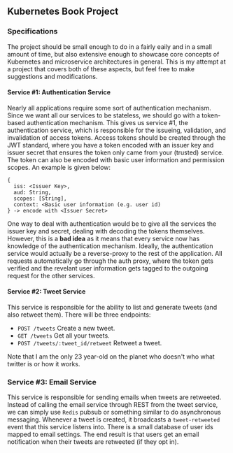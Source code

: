 ## Kubernetes Book Project

### Specifications
The project should be small enough to do in a fairly eaily and in a small amount of time, but also extensive enough to showcase core concepts of Kubernetes and microservice architectures in general. This is my attempt at a project that covers both of these aspects, but feel free to make suggestions and modifications.

#### Service #1: Authentication Service
Nearly all applications require some sort of authentication mechanism. Since we want all our services to be stateless, we should go with a token-based authentication mechanism. This gives us service #1, the authentication service, which is responsible for the issueing, validation, and invalidation of access tokens. Access tokens should be created through the JWT standard, where you have a token encoded with an issuer key and issuer secret that ensures the token only came from your (trusted) service. The token can also be encoded with basic user information and permission scopes. An example is given below:
````
{
  iss: <Issuer Key>,
  aud: String,
  scopes: [String],
  context: <Basic user information (e.g. user id)
} -> encode with <Issuer Secret>
````
One way to deal with authentication would be to give all the services the issuer key and secret, dealing with decoding the tokens themselves. However, this is a **bad idea** as it means that every service now has knowledge of the authentication mechanism. Ideally, the authentication service would actually be a reverse-proxy to the rest of the application. All requests automatically go through the auth proxy, where the token gets verified and the revelant user information gets tagged to the outgoing request for the other services.

#### Service #2: Tweet Service

This service is responsible for the ability to list and generate tweets (and also retweet them). There will be three endpoints:

- `POST /tweets` Create a new tweet.
- `GET /tweets` Get all your tweets.
- `POST /tweets/:tweet_id/retweet` Retweet a tweet.

Note that I am the only 23 year-old on the planet who doesn't who what twitter is or how it works.

### Service #3: Email Service

This service is responsible for sending emails when tweets are retweeted. Instead of calling the email service through REST from the tweet service, we can simply use `Redis` pubsub or something similar to do asynchronous messaging. Whenever a tweet is created, it broadcasts a `tweet-retweeted` event that this service listens into. There is a small database of user ids mapped to email settings. The end result is that users get an email notification when their tweets are retweeted (if they opt in).


